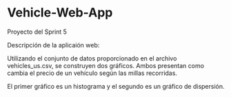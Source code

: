 # Vehicle-Web-App
Proyecto del Sprint 5

Descripción de la aplicaión web:

Utilizando el conjunto de datos proporcionado en el archivo vehicles_us.csv, se construyen dos gráficos. Ambos presentan como cambia el precio de un vehículo según las millas recorridas. 

El primer gráfico es un histograma y el segundo es un gráfico de dispersión. 
